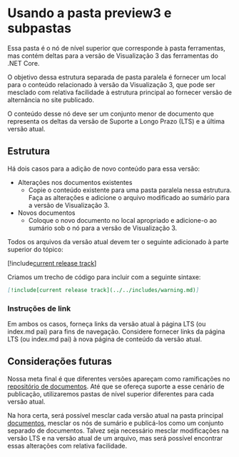 # <a name="using-the-preview3-folder-and-sub-folders"></a>Usando a pasta preview3 e subpastas

Essa pasta é o nó de nível superior que corresponde à pasta ferramentas, mas contém deltas para a versão de Visualização 3 das ferramentas do .NET Core.

O objetivo dessa estrutura separada de pasta paralela é fornecer um local para o conteúdo relacionado à versão da Visualização 3, que pode ser mesclado com relativa facilidade à estrutura principal ao fornecer versão de alternância no site publicado.

O conteúdo desse nó deve ser um conjunto menor de documento que representa os deltas da versão de Suporte a Longo Prazo (LTS) e a última versão atual. 

## <a name="structure"></a>Estrutura

Há dois casos para a adição de novo conteúdo para essa versão:

* Alterações nos documentos existentes
    - Copie o conteúdo existente para uma pasta paralela nessa estrutura. Faça as alterações e adicione o arquivo modificado ao sumário para a versão de Visualização 3.
* Novos documentos
    - Coloque o novo documento no local apropriado e adicione-o ao sumário sob o nó para a versão de Visualização 3. 

Todos os arquivos da versão atual devem ter o seguinte adicionado à parte superior do tópico:

[!include[current release track](../includes/warning.md)]

Criamos um trecho de código para incluir com a seguinte sintaxe:

```markdown
[!include[current release track](../../includes/warning.md)]
```

### <a name="link-instructions"></a>Instruções de link

Em ambos os casos, forneça links da versão atual à página LTS (ou index.md pai) para fins de navegação.
Considere fornecer links da página LTS (ou index.md pai) à nova página de conteúdo da versão atual.

## <a name="future-considerations"></a>Considerações futuras

Nossa meta final é que diferentes versões apareçam como ramificações no [repositório de documentos](https://github.com/dotnet/docs). Até que se ofereça suporte a esse cenário de publicação, utilizaremos pastas de nível superior diferentes para cada versão atual. 

Na hora certa, será possível mesclar cada versão atual na pasta principal [documentos](../docs), mesclar os nós de sumário e publicá-los como um conjunto separado de documentos. Talvez seja necessário mesclar modificações na versão LTS e na versão atual de um arquivo, mas será possível encontrar essas alterações com relativa facilidade.


<!--HONumber=Jan17_HO3-->


